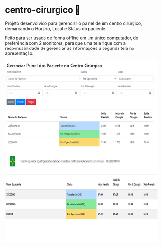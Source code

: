 # centro-cirurgico 📑

Projeto desenvolvido para gerenciar o painel de um centro cirúrgico, demarcando o Horário, Local e Status do paciente.

Feito para ser usado de forma offline em um único computador, de preferência com 2 monitores, para que uma tela fique com a responsabilidade de gerenciar as informações a segunda tela na apresentação.


<img src="https://github.com/luiz87/centro-cirurgico/blob/main/print-gerenciador.PNG?raw=true" alt="print-gerenciador" height="300">

<img src="https://github.com/luiz87/centro-cirurgico/blob/main/print-painel.PNG?raw=true" alt="print-gerenciador" height="300">
